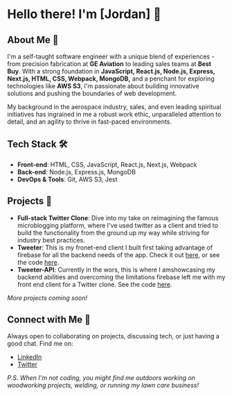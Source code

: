 # Hello there! I'm [Jordan] 👋

## About Me 🚀
I'm a self-taught software engineer with a unique blend of experiences - from precision fabrication at **GE Aviation** to leading sales teams at **Best Buy**. With a strong foundation in **JavaScript, React.js, Node.js, Express, Next.js, HTML, CSS, Webpack, MongoDB,** and a penchant for exploring technologies like **AWS S3**, I'm passionate about building innovative solutions and pushing the boundaries of web development.

My background in the aerospace industry, sales, and even leading spiritual initiatives has ingrained in me a robust work ethic, unparalleled attention to detail, and an agility to thrive in fast-paced environments.

## Tech Stack 🛠
- **Front-end**: HTML, CSS, JavaScript, React.js, Next.js, Webpack
- **Back-end**: Node.js, Express.js, MongoDB
- **DevOps & Tools**: Git, AWS S3, Jest

## Projects 🌱
- **Full-stack Twitter Clone**: Dive into my take on reimagining the famous microblogging platform, where I've used twitter as a client and tried to build the functionality from the ground up my way while striving for industry best practices.
- **Tweeter**: This is my fronet-end client I built first taking advantage of firebase for all the backend needs of the app. Check it out [here](https://tweeter-d886d.web.app/), or see the code [here](https://github.com/JSammy23/tweeter).
- **Tweeter-API**: Currently in the wors, this is where I amshowcasing my backend abilities and overcoming the limitations firebase left me with my front end client for a Twitter clone. See the code [here](https://github.com/JSammy23/tweeter-api).

_More projects coming soon!_

## Connect with Me 🤝
Always open to collaborating on projects, discussing tech, or just having a good chat. Find me on:
- [LinkedIn](your-linkedin-url)
- [Twitter](your-twitter-url-if-you-have-one)

_P.S. When I'm not coding, you might find me outdoors working on woodworking projects, welding, or running my lawn care business!_

